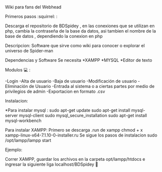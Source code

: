 Wiki para fans del Webhead

Primeros pasos :squirrel: :

Descarga el repositorio de BDSpidey , en las conexiones que se utilizan en php, cambia la contraseña de la base da datos, asi tambien el nombre de la base de datos , dependiendo la conexion en php

Descripcion: Software que sirve como wiki para conocer o explorar el universo de Spider-man

Dependencias y Software Se necesita *XAMPP *MYSQL *Editor de texto

Modulos :computer: :

-Login
-Alta de usuario
-Baja de usuario
-Modificación de usuario
-Eliminación de Usuario
-Entrada al sistema o a ciertas partes por medio de privilegios de admin 
-Exportacion en formato .csv

Instalacion:

*Para instalar mysql : sudo apt-get update sudo apt-get install mysql-server mysql-client sudo mysql_secure_installation sudo apt-get install mysql-workbench

Para instalar XAMPP: Primero se descarga .run de xampp chmod + x xampp-linux-x64-7.1.10-0-installer.ru Se sigue los pasos de instalacion sudo /opt/lampp/lampp start

Ejemplo:

Correr XAMPP, guardar los archivos en la carpeta opt/lampp/htdocs e ingresar la siguiente liga localhost/BDSpidey :rose:
